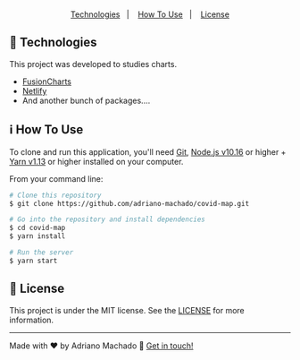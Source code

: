 <!-- <p align="center"><img src="https://github.com/adriano-machado/demo-assets/blob/master/rocketShowsMobileView.gif" alt="app mobile view" >
</p>
 -->
<br>
 <p align="center"> <a  href="#rocket-technologies">Technologies</a>&nbsp;&nbsp;&nbsp;|&nbsp;&nbsp;&nbsp;
   <a  href="#information_source-how-to-use">How To Use</a>&nbsp;&nbsp;&nbsp;|&nbsp;&nbsp;&nbsp;
  <a  href="#memo-license">License</a> </p>


## :rocket: Technologies

This project was developed to studies charts.

- [FusionCharts](https://www.fusioncharts.com/react-charts?framework=react)
- [Netlify](https://www.netlify.com/)
- And another bunch of packages....

## :information_source: How To Use
To clone and run this application, you'll need [Git](https://git-scm.com), [Node.js v10.16][nodejs] or higher + [Yarn v1.13][yarn] or higher installed on your computer.

From your command line:

```bash
# Clone this repository
$ git clone https://github.com/adriano-machado/covid-map.git

# Go into the repository and install dependencies
$ cd covid-map
$ yarn install

# Run the server
$ yarn start

```

## :memo: License

This project is under the MIT license. See the [LICENSE](https://github.com/adriano-machado/covid-map/blob/master/LICENSE) for more information.

---

Made with ♥ by Adriano Machado :wave: [Get in touch!](https://www.linkedin.com/in/adriano-machado-303647161/)

[nodejs]: https://nodejs.org/
[yarn]: https://yarnpkg.com/
[vc]: https://code.visualstudio.com/
[vceditconfig]: https://marketplace.visualstudio.com/items?itemName=EditorConfig.EditorConfig
[vceslint]: https://marketplace.visualstudio.com/items?itemName=dbaeumer.vscode-eslint
